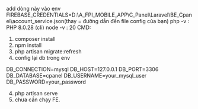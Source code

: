 add dòng này vào env
FIREBASE_CREDENTIALS=D:\A_FPI_MOBILE_APP\C_Panel\Laravel\BE_Cpanel\account_service.json(thay = đường dẫn đến file config của bạn)
php -v : PHP 8.0.28 (cli)
node -v : 20
CMD:

1. composer install
2. npm install
3. php artisan migrate:refresh
4. config lại db trong env

DB_CONNECTION=mysql
DB_HOST=127.0.0.1
DB_PORT=3306
DB_DATABASE=cpanel
DB_USERNAME=your_mysql_user
DB_PASSWORD=your_password

4. php artisan serve
5. chưa cần chạy FE.
